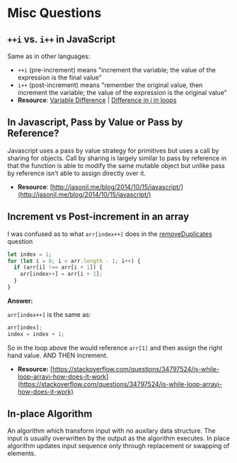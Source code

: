 # Misc Questions

## `++i` vs. `i++` in JavaScript

Same as in other languages:

* `++i` \(pre-increment\) means "increment the variable; the value of the expression is the final value"
* `i++` \(post-increment\) means "remember the original value, then increment the variable; the value of the expression is the original value"
* **Resource**: [Variable Difference](https://stackoverflow.com/questions/3469885/somevariable-vs-somevariable-in-javascript) \| [Difference in i in loops](https://stackoverflow.com/questions/22084653/is-there-a-difference-between-i-and-i-in-this-loop)

## In Javascript, Pass by Value or Pass by Reference?

Javascript uses a pass by value strategy for primitives but uses a call by sharing for objects. Call by sharing is largely similar to pass by reference in that the function is able to modify the same mutable object but unlike pass by reference isn’t able to assign directly over it.

* **Resource**: [http://jasonjl.me/blog/2014/10/15/javascript/](http://jasonjl.me/blog/2014/10/15/javascript/)

## Increment vs Post-increment in an array

I was confused as to what `arr[index++]` does in the [removeDuplicates](https://github.com/snesjhon/cs/tree/e0121b714018febf2f30465f26b64b2d948011c0/faqs/leetcode/removeDuplicates.js) question

```javascript
let index = 1;
for (let i = 0; i < arr.length - 1; i++) {
  if (arr[i] !== arr[i + 1]) {
    arr[index++] = arr[i + 1];
  }
}
```

**Answer:**

`arr[index++]` is the same as:

```javascript
arr[index];
index = index + 1;
```

So in the loop above the would reference `arr[1]` and then assign the right hand value. AND THEN increment.

* **Resource:** [https://stackoverflow.com/questions/34797524/js-while-loop-arrayi-how-does-it-work](https://stackoverflow.com/questions/34797524/js-while-loop-arrayi-how-does-it-work)

## In-place Algorithm

An algorithm which transform input with no auxilary data structure. The input is usually overwritten by the output as the algorithm executes. In place algorithm updates input sequence only through replacement or swapping of elements.

